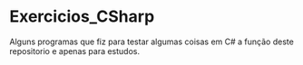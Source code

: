# Exercicios_CSharp
Alguns programas que fiz para testar algumas coisas em C# a função deste repositorio e apenas para estudos.
